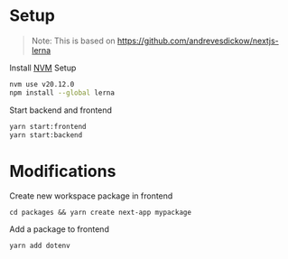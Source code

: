 
# Setup

> Note: This is based on https://github.com/andrevesdickow/nextjs-lerna

Install [NVM](https://github.com/nvm-sh/nvm?tab=readme-ov-file#install--update-script)
Setup
```bash
nvm use v20.12.0
npm install --global lerna
```

Start backend and frontend
```bash
yarn start:frontend
yarn start:backend
```

# Modifications

Create new workspace package in frontend
```
cd packages && yarn create next-app mypackage
```

Add a package to frontend
```
yarn add dotenv
```

